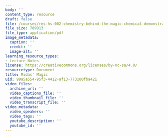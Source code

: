 ```yaml
---
body: ''
content_type: resource
draft: false
file: /courses/res-hs-002-chemistry-behind-the-magic-chemical-demonstrations-for-the-classroom/midas.pdf
file_size: 789913
file_type: application/pdf
image_metadata:
  caption: ''
  credit: ''
  image-alt: ''
learning_resource_types:
- Lecture Notes
license: https://creativecommons.org/licenses/by-nc-sa/4.0/
resourcetype: Document
title: Midas' Magic
uid: 99a5a554-95f3-4412-af13-773100fba421
video_files:
  archive_url: ''
  video_captions_file: ''
  video_thumbnail_file: ''
  video_transcript_file: ''
video_metadata:
  video_speakers: ''
  video_tags: ''
  youtube_description: ''
  youtube_id: ''
---
```

